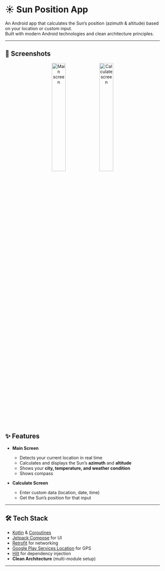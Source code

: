 # ☀️ Sun Position App

An Android app that calculates the Sun’s position (azimuth & altitude) based on your location or custom input.  
Built with modern Android technologies and clean architecture principles.

---

## 📱 Screenshots
<p align="center">
  <img src="screenshots/main.png" alt="Main screen" width="30%" />
  <img src="screenshots/calculate.png" alt="Calculate screen" width="30%" />
</p>

## ✨ Features

- **Main Screen**
  - Detects your current location in real time
  - Calculates and displays the Sun’s **azimuth** and **altitude**
  - Shows your **city, temperature, and weather condition**
  - Shows compass

- **Calculate Screen**
  - Enter custom data (location, date, time)
  - Get the Sun’s position for that input

---

## 🛠 Tech Stack

- [Kotlin](https://kotlinlang.org/) & [Coroutines](https://kotlinlang.org/docs/coroutines-overview.html)  
- [Jetpack Compose](https://developer.android.com/jetpack/compose) for UI  
- [Retrofit](https://square.github.io/retrofit/) for networking  
- [Google Play Services Location](https://developers.google.com/android/reference/com/google/android/gms/location/package-summary) for GPS  
- [Hilt](https://dagger.dev/hilt/) for dependency injection  
- **Clean Architecture** (multi-module setup)

---
